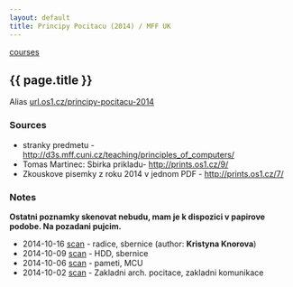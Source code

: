 ```yaml
---
layout: default
title: Principy Pocitacu (2014) / MFF UK
---
```


[courses](.)

## {{ page.title }}

Alias [url.os1.cz/principy-pocitacu-2014](http://url.os1.cz/principy-pocitacu-2014)

### Sources

* stranky predmetu - <http://d3s.mff.cuni.cz/teaching/principles_of_computers/>
* Tomas Martinec: Sbirka prikladu- <http://prints.os1.cz/9/>
* Zkouskove pisemky z roku 2014 v jednom PDF - <http://prints.os1.cz/7/>

### Notes

__Ostatni poznamky skenovat nebudu, mam je k dispozici v papirove podobe. Na pozadani pujcim.__


* 2014-10-16 [scan](http://notes.drive.ondrejsika.com/mff/2014/principy-pocitacu/2014-10-16.pdf) - radice, sbernice (author: __Kristyna Knorova__)
* 2014-10-09 [scan](http://notes.drive.ondrejsika.com/mff/2014/principy-pocitacu/2014-10-09.pdf) - HDD, sbernice
* 2014-10-06 [scan](http://notes.drive.ondrejsika.com/mff/2014/principy-pocitacu/2014-10-06.pdf) - pameti, MCU
* 2014-10-02 [scan](http://notes.drive.ondrejsika.com/mff/2014/principy-pocitacu/2014-10-02.pdf) - Zakladni arch. pocitace, zakladni komunikace

